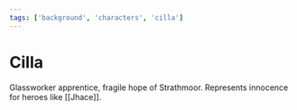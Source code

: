 ```yaml
---
tags: ['background', 'characters', 'cilla']
---
```


# Cilla
Glassworker apprentice, fragile hope of Strathmoor.
Represents innocence for heroes like [[Jhace]].
